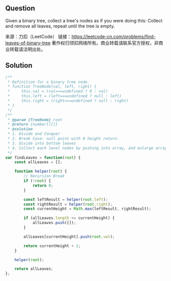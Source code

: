 ## Question
Given a binary tree, collect a tree's nodes as if you were doing this: Collect and remove all leaves, repeat until the tree is empty.



来源：力扣（LeetCode）
链接：https://leetcode-cn.com/problems/find-leaves-of-binary-tree
著作权归领扣网络所有。商业转载请联系官方授权，非商业转载请注明出处。

## Solution
```javascript
/**
 * Definition for a binary tree node.
 * function TreeNode(val, left, right) {
 *     this.val = (val===undefined ? 0 : val)
 *     this.left = (left===undefined ? null : left)
 *     this.right = (right===undefined ? null : right)
 * }
 */
/**
 * @param {TreeNode} root
 * @return {number[][]}
 * @solution
 * 1. Divide and Conquer
 * 2. Break Case: null point with 0 height return.
 * 3. Divide into bottom leaves
 * 4. Collect each level nodes by pushing into array, and enlarge array once length is not enough
 */
var findLeaves = function(root) {
    const allLeaves = [];

    function helper(root) {
        // Recursion Break
        if (!root) {
            return 0;
        }

        const leftResult = helper(root.left);
        const rightResult = helper(root.right);
        const currentHeight = Math.max(leftResult, rightResult);

        if (allLeaves.length <= currentHeight) {
            allLeaves.push([]);
        }

        allLeaves[currentHeight].push(root.val);

        return currentHeight + 1;
    }

    helper(root);

    return allLeaves;
};
```